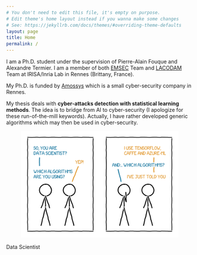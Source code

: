```yaml
---
# You don't need to edit this file, it's empty on purpose.
# Edit theme's home layout instead if you wanna make some changes
# See: https://jekyllrb.com/docs/themes/#overriding-theme-defaults
layout: page
title: Home
permalink: /
---
```


I am a Ph.D. student under the supervision of Pierre-Alain Fouque and Alexandre Termier. I am a member of both <a href="https://www.irisa.fr/emsec/">EMSEC</a> Team and <a href="https://team.inria.fr/lacodam/">LACODAM</a> Team at IRISA/Inria Lab in Rennes (Brittany, France).

My Ph.D. is funded by <a href="https://www.amossys.fr/">Amossys</a> which is a small cyber-security company in Rennes.

My thesis deals with **cyber-attacks detection with statistical learning methods**. The idea is to bridge from AI to cyber-security (I apologize for these run-of-the-mill keywords).
Actually, I have rather developed generic algorithms which may then be used in cyber-security.


<figure><img src="/assets/ml.svg"></figure>
<figcaption>Data Scientist</figcaption>
